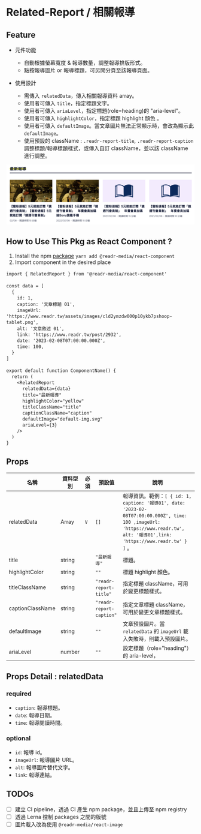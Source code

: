 # Related-Report / 相關報導

## Feature

- 元件功能

  - 自動根據螢幕寬度 & 報導數量，調整報導排版形式。
  - 點按報導圖片 or 報導標題，可另開分頁至該報導頁面。

- 使用設計

  - 需傳入 `relatedData`，傳入相關報導資料 array。
  - 使用者可傳入 `title`，指定標題文字。
  - 使用者可傳入 `ariaLevel`，指定標題(role=heading)的 "aria-level"。
  - 使用者可傳入 `highlightColor`，指定標題 highlight 顏色 。
  - 使用者可傳入 `defaultImage`。當文章圖片無法正常顯示時，會改為顯示此 `defaultImage`。
  - 使用預設的 className : `.readr-report-title`, `.readr-report-caption` 調整標題/報導標題樣式，或傳入自訂 className，並以該 className 進行調整。

![Related report](./imgs/related-report.svg)

## How to Use This Pkg as React Component ?

1. Install the npm [package](https://www.npmjs.com/package/@readr-media/react-component)
   `yarn add @readr-media/react-component`
2. Import component in the desired place

```
import { RelatedReport } from '@readr-media/react-component'

const data = [
  {
    id: 1,
    caption: '文章標題 01',
    imageUrl: 'https://www.readr.tw/assets/images/cld2ymzdw000p10ykb7pshoop-tablet.png',
    alt: '文章敘述 01',
    link: 'https://www.readr.tw/post/2932',
    date: '2023-02-08T07:00:00.000Z',
    time: 100,
  }
]

export default function ComponentName() {
  return (
    <RelatedReport
      relatedData={data}
      title="最新報導"
      highlightColor="yellow"
      titleClassName="title"
      captionClassName="caption"
      defaultImage="default-img.svg"
      ariaLevel={3}
    />
  )
}
```

## Props

| 名稱             | 資料型別 | 必須 | 預設值                   | 說明                                                                                                                                                                             |
| ---------------- | -------- | ---- | ------------------------ | -------------------------------------------------------------------------------------------------------------------------------------------------------------------------------- |
| relatedData      | Array    | `V`  | `[]`                     | 報導資訊。範例：`[ { id: 1, caption: '報導01', date: '2023-02-08T07:00:00.000Z', time: 100 ,imageUrl: 'https://www.readr.tw', alt: '報導01',link: 'https://www.readr.tw' } ]` 。 |
| title            | string   |      | `"最新報導"`             | 標題。                                                                                                                                                                           |
| highlightColor   | string   |      | `""`                     | 標題 highlight 顏色。                                                                                                                                                            |
| titleClassName   | string   |      | `"readr-report-title"`   | 指定標題 className，可用於變更標題樣式。                                                                                                                                         |
| captionClassName | string   |      | `"readr-report-caption"` | 指定文章標題 className，可用於變更文章標題樣式。                                                                                                                                 |
| defaultImage     | string   |      | `""`                     | 文章預設圖片。當 `relatedData` 的 `imageUrl` 載入失敗時，則載入預設圖片。                                                                                                        |
| ariaLevel        | number   |      | `""`                     | 設定標題（role="heading"）的 aria-level，                                                                                                                                        |

## Props Detail : relatedData

### required

- `caption`: 報導標題。
- `date`: 報導日期。
- `time`: 報導閱讀時間。

### optional

- `id`: 報導 id。
- `imageUrl`: 報導圖片 URL。
- `alt`: 報導圖片替代文字。
- `link`: 報導連結。

## TODOs

- [ ] 建立 CI pipeline，透過 CI 產生 npm package，並且上傳至 npm registry
- [ ] 透過 Lerna 控制 packages 之間的版號
- [ ] 圖片載入改為使用 `@readr-media/react-image`
